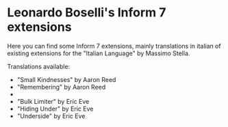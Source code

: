 Leonardo Boselli's Inform 7 extensions
======================================

Here you can find some Inform 7 extensions, mainly translations in italian of existing extensions for the "Italian Language" by Massimo Stella.

Translations available:

* "Small Kindnesses" by Aaron Reed
* "Remembering" by Aaron Reed
* 
* "Bulk Limiter" by Eric Eve
* "Hiding Under" by Eric Eve
* "Underside" by Eric Eve
